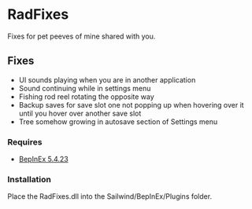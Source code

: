 # RadFixes

Fixes for pet peeves of mine shared with you.

## Fixes

* UI sounds playing when you are in another application
* Sound continuing while in settings menu
* Fishing rod reel rotating the opposite way
* Backup saves for save slot one not popping up when hovering over it until you hover over another save slot
* Tree somehow growing in autosave section of Settings menu

### Requires
* [BepInEx 5.4.23](https://github.com/BepInEx/BepInEx/releases)

### Installation
Place the RadFixes.dll into the Sailwind/BepInEx/Plugins folder. 
